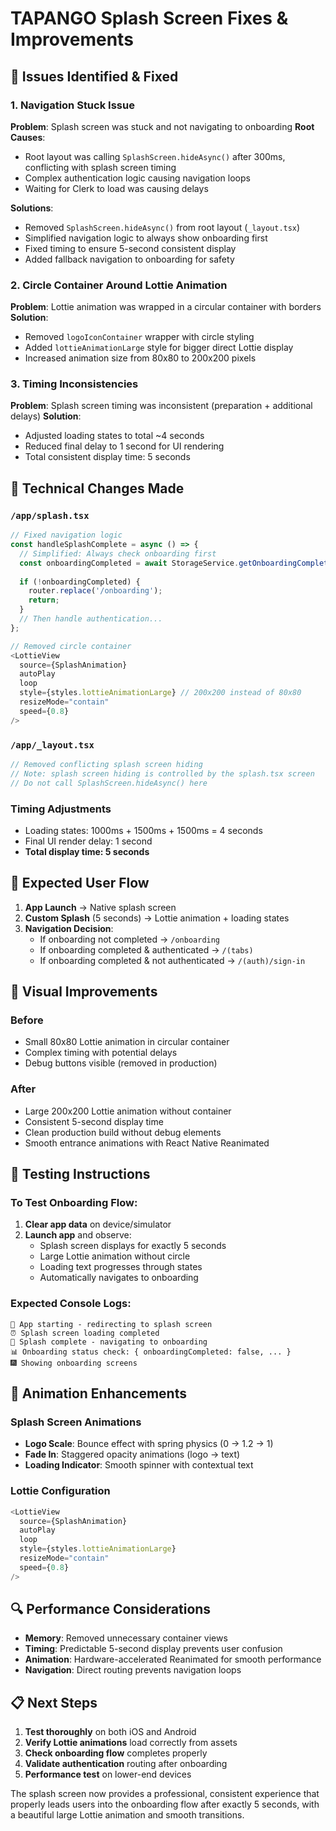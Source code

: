 # TAPANGO Splash Screen Fixes & Improvements

## 🐛 Issues Identified & Fixed

### 1. Navigation Stuck Issue
**Problem**: Splash screen was stuck and not navigating to onboarding
**Root Causes**:
- Root layout was calling `SplashScreen.hideAsync()` after 300ms, conflicting with splash screen timing
- Complex authentication logic causing navigation loops
- Waiting for Clerk to load was causing delays

**Solutions**:
- Removed `SplashScreen.hideAsync()` from root layout (`_layout.tsx`)
- Simplified navigation logic to always show onboarding first
- Fixed timing to ensure 5-second consistent display
- Added fallback navigation to onboarding for safety

### 2. Circle Container Around Lottie Animation
**Problem**: Lottie animation was wrapped in a circular container with borders
**Solution**:
- Removed `logoIconContainer` wrapper with circle styling
- Added `lottieAnimationLarge` style for bigger direct Lottie display
- Increased animation size from 80x80 to 200x200 pixels

### 3. Timing Inconsistencies
**Problem**: Splash screen timing was inconsistent (preparation + additional delays)
**Solution**:
- Adjusted loading states to total ~4 seconds
- Reduced final delay to 1 second for UI rendering
- Total consistent display time: 5 seconds

## 🔧 Technical Changes Made

### `/app/splash.tsx`
```typescript
// Fixed navigation logic
const handleSplashComplete = async () => {
  // Simplified: Always check onboarding first
  const onboardingCompleted = await StorageService.getOnboardingCompleted();
  
  if (!onboardingCompleted) {
    router.replace('/onboarding');
    return;
  }
  // Then handle authentication...
};

// Removed circle container
<LottieView
  source={SplashAnimation}
  autoPlay
  loop
  style={styles.lottieAnimationLarge} // 200x200 instead of 80x80
  resizeMode="contain"
  speed={0.8}
/>
```

### `/app/_layout.tsx`
```typescript
// Removed conflicting splash screen hiding
// Note: splash screen hiding is controlled by the splash.tsx screen
// Do not call SplashScreen.hideAsync() here
```

### Timing Adjustments
- Loading states: 1000ms + 1500ms + 1500ms = 4 seconds
- Final UI render delay: 1 second
- **Total display time: 5 seconds**

## 🎯 Expected User Flow

1. **App Launch** → Native splash screen
2. **Custom Splash** (5 seconds) → Lottie animation + loading states
3. **Navigation Decision**:
   - If onboarding not completed → `/onboarding`
   - If onboarding completed & authenticated → `/(tabs)`
   - If onboarding completed & not authenticated → `/(auth)/sign-in`

## 🎨 Visual Improvements

### Before
- Small 80x80 Lottie animation in circular container
- Complex timing with potential delays
- Debug buttons visible (removed in production)

### After
- Large 200x200 Lottie animation without container
- Consistent 5-second display time
- Clean production build without debug elements
- Smooth entrance animations with React Native Reanimated

## 📱 Testing Instructions

### To Test Onboarding Flow:
1. **Clear app data** on device/simulator
2. **Launch app** and observe:
   - Splash screen displays for exactly 5 seconds
   - Large Lottie animation without circle
   - Loading text progresses through states
   - Automatically navigates to onboarding

### Expected Console Logs:
```
🚀 App starting - redirecting to splash screen
⏰ Splash screen loading completed
🎯 Splash complete - navigating to onboarding
📊 Onboarding status check: { onboardingCompleted: false, ... }
🎆 Showing onboarding screens
```

## 🎪 Animation Enhancements

### Splash Screen Animations
- **Logo Scale**: Bounce effect with spring physics (0 → 1.2 → 1)
- **Fade In**: Staggered opacity animations (logo → text)
- **Loading Indicator**: Smooth spinner with contextual text

### Lottie Configuration
```typescript
<LottieView
  source={SplashAnimation}
  autoPlay
  loop
  style={styles.lottieAnimationLarge}
  resizeMode="contain"
  speed={0.8}
/>
```

## 🔍 Performance Considerations

- **Memory**: Removed unnecessary container views
- **Timing**: Predictable 5-second display prevents user confusion
- **Animation**: Hardware-accelerated Reanimated for smooth performance
- **Navigation**: Direct routing prevents navigation loops

## 📋 Next Steps

1. **Test thoroughly** on both iOS and Android
2. **Verify Lottie animations** load correctly from assets
3. **Check onboarding flow** completes properly
4. **Validate authentication** routing after onboarding
5. **Performance test** on lower-end devices

The splash screen now provides a professional, consistent experience that properly leads users into the onboarding flow after exactly 5 seconds, with a beautiful large Lottie animation and smooth transitions.
